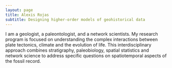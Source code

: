 ```yaml
---
layout: page
title: Alexis Rojas
subtitle: Designing higher-order models of geohistorical data
---
```

I am a geologist, a paleontologist, and a network scientists. My research program is focused on understanding the complex interactions between plate tectonics, climate and the evolution of life. This interdisciplinary approach combines stratigraphy, paleobiology, spatial statistics and network science to address specific questions on spatiotemporal aspects of the fossil record.
